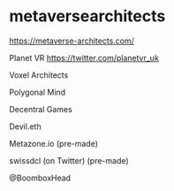 # metaversearchitects

https://metaverse-architects.com/


Planet VR https://twitter.com/planetvr_uk

Voxel Architects 

Polygonal Mind

Decentral Games

Devil.eth 

Metazone.io (pre-made)

swissdcl (on Twitter) (pre-made)

@BoomboxHead




